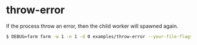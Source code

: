 # throw-error

If the process throw an error, then the child worker will spawned again.

```bash
$ DEBUG=farm farm -w 1 -n 1 -d 0 examples/throw-error --your-file-flags foo=bar
```
